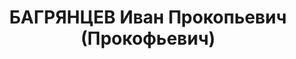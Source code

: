---
title: БАГРЯНЦЕВ Иван Прокопьевич (Прокофьевич)
description: "Год рождения: \t1902 Место рождения: \tг.Грозный Адрес: \tг. Усолье-Сибирское\
  \ Профессия: \tдиректор Место работы, должность: \tдиректор Востсиблес Образование:\
  \ \tвысшее Национальность: \tрусский Партийность: \tчл. ВКП(б) Дата ареста: \t25.02.37\
  \ Характер преступления: \tкрд Статья УК: \t58-7-11 Кем осужден: \tВоен. колл.,\
  \ 27.10.37 г. Приговор: \tВМН Дата смерти: \t3.11.37 Место и причина смерти: \t\
  расстрелян Реабилитация: \t18.08.56 г. ВТ Заб. ВО"
---
